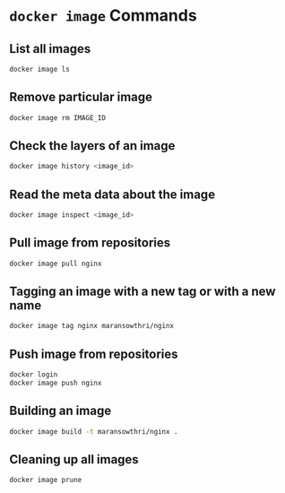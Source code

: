 # `docker image` Commands

## List all images

```bash
docker image ls
```

## Remove particular image

```bash
docker image rm IMAGE_ID
```

## Check the layers of an image

```bash
docker image history <image_id> 
```

## Read the meta data about the image

```bash
docker image inspect <image_id>
```

## Pull image from repositories

```bash
docker image pull nginx
```

## Tagging an image with a new tag or with a new name

```bash
docker image tag nginx maransowthri/nginx
```

## Push image from repositories

```bash
docker login
docker image push nginx
```

## Building an image

```bash
docker image build -t maransowthri/nginx .
```

## Cleaning up all images

```bash
docker image prune
```
